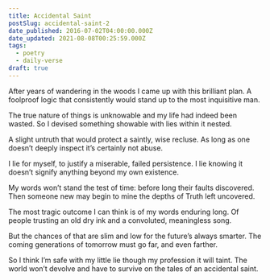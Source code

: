 ```yaml
---
title: Accidental Saint
postSlug: accidental-saint-2
date_published: 2016-07-02T04:00:00.000Z
date_updated: 2021-08-08T00:25:59.000Z
tags:
  - poetry
  - daily-verse
draft: true
---
```


After years of wandering in the woods
I came up with this brilliant plan.
A foolproof logic that consistently would
stand up to the most inquisitive man.

The true nature of things is unknowable
and my life had indeed been wasted.
So I devised something showable
with lies within it nested.

A slight untruth that would protect
a saintly, wise recluse.
As long as one doesn’t deeply inspect
it’s certainly not abuse.

I lie for myself, to justify
a miserable, failed persistence.
I lie knowing it doesn’t signify
anything beyond my own existence.

My words won’t stand the test of time:
before long their faults discovered.
Then someone new may begin to mine
the depths of Truth left uncovered.

The most tragic outcome I can think
is of my words enduring long.
Of people trusting an old dry ink
and a convoluted, meaningless song.

But the chances of that are slim and low
for the future’s always smarter.
The coming generations of tomorrow
must go far, and even farther.

So I think I’m safe with my little lie
though my profession it will taint.
The world won’t devolve and have to survive
on the tales of an accidental saint.
